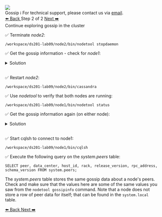 <!-- TOP -->
<div class="top">
  <img class="scenario-academy-logo" src="https://datastax-academy.github.io/katapod-shared-assets/images/ds-academy-2023.svg" />
  <div class="scenario-title-section">
    <span class="scenario-title">Gossip</span>
    <span class="scenario-subtitle">ℹ️ For technical support, please contact us via <a href="mailto:academy@datastax.com">email</a>.</span>
  </div>
</div>

<!-- NAVIGATION -->
<div id="navigation-top" class="navigation-top">
 <a href='command:katapod.loadPage?[{"step":"step1"}]'
   class="btn btn-dark navigation-bottom-left">⬅️ Back
 </a>
<span class="step-count">Step 2 of 2</span>
  <a href='command:katapod.loadPage?[{"step":"finish"}]' 
    class="btn btn-dark navigation-top-right">Next ➡️
  </a>
</div>

<!-- CONTENT -->

<div class="step-title">Continue exploring gossip in the cluster</div>


✅ Terminate *node2*:
```
/workspace/ds201-lab09/node2/bin/nodetool stopdaemon
```

✅ Get the gossip information - check for *node1*:

<details class="katapod-details">
  <summary>Solution</summary>

```
/workspace/ds201-lab09/node1/bin/nodetool gossipinfo
```

<img src="https://katapod-file-store.s3.us-west-1.amazonaws.com/ds201/lab09-image02.png" />

---
**Note:** *node2*'s gossip state is still present as the node hasn’t been removed from the cluster; however its heartbeat no longer increases.

---

</details>
<br>

✅ Restart *node2*:
```
/workspace/ds201-lab09/node2/bin/cassandra
```

✅ Use *nodetool* to verify that both nodes are running:
```
/workspace/ds201-lab09/node1/bin/nodetool status
```

✅ Get the gossip information again (on either node):

<details class="katapod-details">
  <summary>Solution</summary>

```
/workspace/ds201-lab09/node1/bin/nodetool gossipinfo
```

<img src="https://katapod-file-store.s3.us-west-1.amazonaws.com/ds201/lab09-image04.png" />

Observe how the generation value is the same as before for *node1*, but is now different for *node2* after it has restarted. The heartbeat value has also reset for *node2*.

</details>
<br>

✅ Start cqlsh to connect to node1:
```
/workspace/ds201-lab09/node1/bin/cqlsh
```
✅ Execute the following query on the *system.peers* table:
```
SELECT peer, data_center, host_id, rack, release_version, rpc_address, schema_version FROM system.peers;
```
The *system.peers* table stores the same gossip data about a node's peers. Check and make sure that the values here are some of the same values you saw from the `nodetool gossipinfo` command. Note that a node does not store a row of peer data for itself; that can be found in the `system.local` table.

<!-- NAVIGATION -->
<div id="navigation-bottom" class="navigation-bottom">
  <a href='command:katapod.loadPage?[{"step":"step1"}]'
   class="btn btn-dark navigation-bottom-left">⬅️ Back
 </a>
   <a href='command:katapod.loadPage?[{"step":"finish"}]' 
    class="btn btn-dark navigation-top-right">Next ➡️
  </a>

</div>
